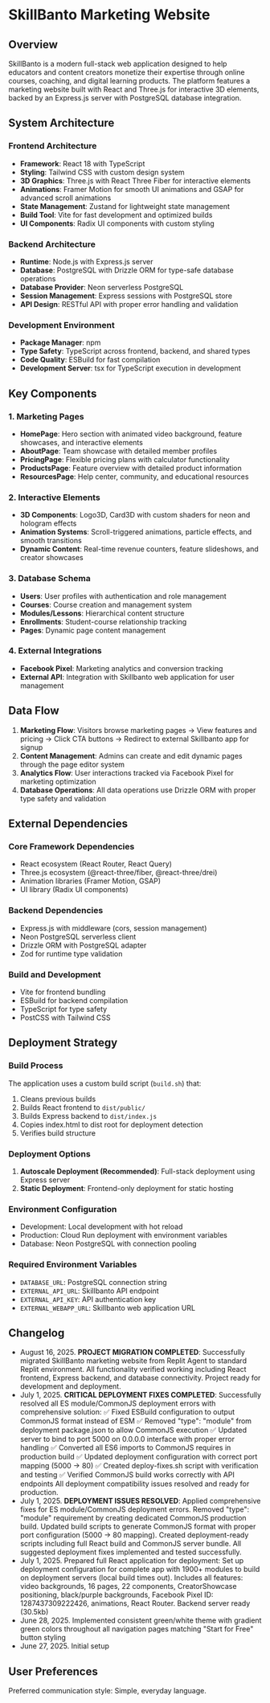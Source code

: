 # SkillBanto Marketing Website

## Overview

SkillBanto is a modern full-stack web application designed to help educators and content creators monetize their expertise through online courses, coaching, and digital learning products. The platform features a marketing website built with React and Three.js for interactive 3D elements, backed by an Express.js server with PostgreSQL database integration.

## System Architecture

### Frontend Architecture
- **Framework**: React 18 with TypeScript
- **Styling**: Tailwind CSS with custom design system
- **3D Graphics**: Three.js with React Three Fiber for interactive elements
- **Animations**: Framer Motion for smooth UI animations and GSAP for advanced scroll animations
- **State Management**: Zustand for lightweight state management
- **Build Tool**: Vite for fast development and optimized builds
- **UI Components**: Radix UI components with custom styling

### Backend Architecture
- **Runtime**: Node.js with Express.js server
- **Database**: PostgreSQL with Drizzle ORM for type-safe database operations
- **Database Provider**: Neon serverless PostgreSQL
- **Session Management**: Express sessions with PostgreSQL store
- **API Design**: RESTful API with proper error handling and validation

### Development Environment
- **Package Manager**: npm
- **Type Safety**: TypeScript across frontend, backend, and shared types
- **Code Quality**: ESBuild for fast compilation
- **Development Server**: tsx for TypeScript execution in development

## Key Components

### 1. Marketing Pages
- **HomePage**: Hero section with animated video background, feature showcases, and interactive elements
- **AboutPage**: Team showcase with detailed member profiles
- **PricingPage**: Flexible pricing plans with calculator functionality
- **ProductsPage**: Feature overview with detailed product information
- **ResourcesPage**: Help center, community, and educational resources

### 2. Interactive Elements
- **3D Components**: Logo3D, Card3D with custom shaders for neon and hologram effects
- **Animation Systems**: Scroll-triggered animations, particle effects, and smooth transitions
- **Dynamic Content**: Real-time revenue counters, feature slideshows, and creator showcases

### 3. Database Schema
- **Users**: User profiles with authentication and role management
- **Courses**: Course creation and management system
- **Modules/Lessons**: Hierarchical content structure
- **Enrollments**: Student-course relationship tracking
- **Pages**: Dynamic page content management

### 4. External Integrations
- **Facebook Pixel**: Marketing analytics and conversion tracking
- **External API**: Integration with Skillbanto web application for user management

## Data Flow

1. **Marketing Flow**: Visitors browse marketing pages → View features and pricing → Click CTA buttons → Redirect to external Skillbanto app for signup
2. **Content Management**: Admins can create and edit dynamic pages through the page editor system
3. **Analytics Flow**: User interactions tracked via Facebook Pixel for marketing optimization
4. **Database Operations**: All data operations use Drizzle ORM with proper type safety and validation

## External Dependencies

### Core Framework Dependencies
- React ecosystem (React Router, React Query)
- Three.js ecosystem (@react-three/fiber, @react-three/drei)
- Animation libraries (Framer Motion, GSAP)
- UI library (Radix UI components)

### Backend Dependencies
- Express.js with middleware (cors, session management)
- Neon PostgreSQL serverless client
- Drizzle ORM with PostgreSQL adapter
- Zod for runtime type validation

### Build and Development
- Vite for frontend bundling
- ESBuild for backend compilation
- TypeScript for type safety
- PostCSS with Tailwind CSS

## Deployment Strategy

### Build Process
The application uses a custom build script (`build.sh`) that:
1. Cleans previous builds
2. Builds React frontend to `dist/public/`
3. Builds Express backend to `dist/index.js`
4. Copies index.html to dist root for deployment detection
5. Verifies build structure

### Deployment Options
1. **Autoscale Deployment (Recommended)**: Full-stack deployment using Express server
2. **Static Deployment**: Frontend-only deployment for static hosting

### Environment Configuration
- Development: Local development with hot reload
- Production: Cloud Run deployment with environment variables
- Database: Neon PostgreSQL with connection pooling

### Required Environment Variables
- `DATABASE_URL`: PostgreSQL connection string
- `EXTERNAL_API_URL`: Skillbanto API endpoint
- `EXTERNAL_API_KEY`: API authentication key
- `EXTERNAL_WEBAPP_URL`: Skillbanto web application URL

## Changelog

- August 16, 2025. **PROJECT MIGRATION COMPLETED**: Successfully migrated SkillBanto marketing website from Replit Agent to standard Replit environment. All functionality verified working including React frontend, Express backend, and database connectivity. Project ready for development and deployment.
- July 1, 2025. **CRITICAL DEPLOYMENT FIXES COMPLETED**: Successfully resolved all ES module/CommonJS deployment errors with comprehensive solution:
  ✅ Fixed ESBuild configuration to output CommonJS format instead of ESM
  ✅ Removed "type": "module" from deployment package.json to allow CommonJS execution
  ✅ Updated server to bind to port 5000 on 0.0.0.0 interface with proper error handling
  ✅ Converted all ES6 imports to CommonJS requires in production build
  ✅ Updated deployment configuration with correct port mapping (5000 -> 80)
  ✅ Created deploy-fixes.sh script with verification and testing
  ✅ Verified CommonJS build works correctly with API endpoints
  All deployment compatibility issues resolved and ready for production.
- July 1, 2025. **DEPLOYMENT ISSUES RESOLVED**: Applied comprehensive fixes for ES module/CommonJS deployment errors. Removed "type": "module" requirement by creating dedicated CommonJS production build. Updated build scripts to generate CommonJS format with proper port configuration (5000 -> 80 mapping). Created deployment-ready scripts including full React build and CommonJS server bundle. All suggested deployment fixes implemented and tested successfully.
- July 1, 2025. Prepared full React application for deployment: Set up deployment configuration for complete app with 1900+ modules to build on deployment servers (local build times out). Includes all features: video backgrounds, 16 pages, 22 components, CreatorShowcase positioning, black/purple backgrounds, Facebook Pixel ID: 1287437309222426, animations, React Router. Backend server ready (30.5kb)
- June 28, 2025. Implemented consistent green/white theme with gradient green colors throughout all navigation pages matching "Start for Free" button styling
- June 27, 2025. Initial setup

## User Preferences

Preferred communication style: Simple, everyday language.